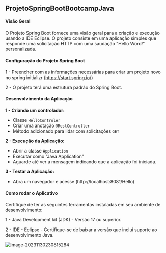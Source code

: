 ## ProjetoSpringBootBootcampJava

#### **Visão Geral** 

O Projeto Spring Boot fornece uma visão geral para a criação e execução usando a IDE Eclipse. O projeto consiste em uma aplicação simples que responde uma solicitação HTTP com uma saudação "Hello Word!" personalizada. 

#### **Configuração do Projeto Spring Boot** 

1 - Preencher com as informações necessárias para criar um projeto novo no spring initializr (https://start.spring.io/) 

2 - O projeto terá uma estrutura padrão do Spring Boot. 

#### **Desenvolvimento da Aplicação** 

**1 - Criando um controlador:**

* Classe  `HelloControler` 
* Criar uma anotação `@RestController` 
* Método adicionado para lidar com solicitações `GET`

**2 - Execução da Aplicação:**

* Abrir a classe `Application`
* Executar como "Java Application" 
* Aguarde até ver a mensagem indicando que a aplicação foi iniciada. 

**3 - Testar a Aplicação:** 

* Abra um navegador e acesse (http://localhost:8081/Hello) 

#### Como rodar o Aplicativo

Certifique de ter as seguintes ferramentas instaladas em seu ambiente de desenvolvimento: 

1 - Java Development kit (JDK) - Versão 17 ou superior.

2 - IDE - Eclipse - Certifique-se de baixar a versão que inclui suporte ao desenvolvimento Java. 

![image-20231130230815284](/home/administrator/.config/Typora/typora-user-images/image-20231130230815284.png)

